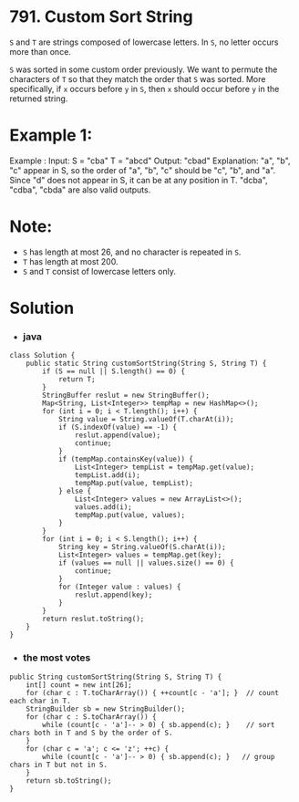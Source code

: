 # 791. Custom Sort String

`S` and `T` are strings composed of lowercase letters. In `S`, no letter occurs more than once.

`S` was sorted in some custom order previously. We want to permute the characters of `T` so that they match the order that `S` was sorted. More specifically, if `x` occurs before `y` in `S`, then `x` should occur before `y` in the returned string.

# Example 1:
Example :
    Input: 
    S = "cba"
    T = "abcd"
    Output: "cbad"
    Explanation: 
    "a", "b", "c" appear in S, so the order of "a", "b", "c" should be "c", "b", and "a". 
    Since "d" does not appear in S, it can be at any position in T. "dcba", "cdba", "cbda" are also valid outputs.
    
# Note:
   * `S` has length at most 26, and no character is repeated in `S`.
   * `T` has length at most 200.
   * `S` and `T` consist of lowercase letters only.

# Solution
* ### java
```
class Solution {
	public static String customSortString(String S, String T) {
		if (S == null || S.length() == 0) {
			return T;
		}
		StringBuffer reslut = new StringBuffer();
		Map<String, List<Integer>> tempMap = new HashMap<>();
		for (int i = 0; i < T.length(); i++) {
			String value = String.valueOf(T.charAt(i));
			if (S.indexOf(value) == -1) {
				reslut.append(value);
				continue;
			}
			if (tempMap.containsKey(value)) {
				List<Integer> tempList = tempMap.get(value);
				tempList.add(i);
				tempMap.put(value, tempList);
			} else {
				List<Integer> values = new ArrayList<>();
				values.add(i);
				tempMap.put(value, values);
			}
		}
		for (int i = 0; i < S.length(); i++) {
			String key = String.valueOf(S.charAt(i));
			List<Integer> values = tempMap.get(key);
			if (values == null || values.size() == 0) {
				continue;
			}
			for (Integer value : values) {
				reslut.append(key);
			}
		}
		return reslut.toString();
	}
}
```
* ### the most votes
```
public String customSortString(String S, String T) {
    int[] count = new int[26];
    for (char c : T.toCharArray()) { ++count[c - 'a']; }  // count each char in T.
    StringBuilder sb = new StringBuilder();
    for (char c : S.toCharArray()) {                            
        while (count[c - 'a']-- > 0) { sb.append(c); }    // sort chars both in T and S by the order of S.
    }
    for (char c = 'a'; c <= 'z'; ++c) {
        while (count[c - 'a']-- > 0) { sb.append(c); }   // group chars in T but not in S.
    }
    return sb.toString();
}
```

